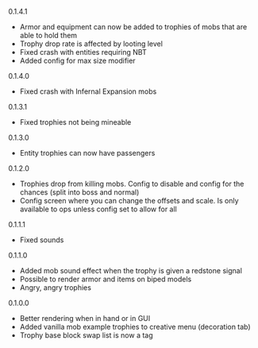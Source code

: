 0.1.4.1

- Armor and equipment can now be added to trophies of mobs that are able to hold them
- Trophy drop rate is affected by looting level
- Fixed crash with entities requiring NBT
- Added config for max size modifier


0.1.4.0

- Fixed crash with Infernal Expansion mobs


0.1.3.1

- Fixed trophies not being mineable


0.1.3.0

- Entity trophies can now have passengers


0.1.2.0

- Trophies drop from killing mobs. Config to disable and config for the chances (split into boss and normal)
- Config screen where you can change the offsets and scale. Is only available to ops unless config set to allow for all


0.1.1.1

- Fixed sounds


0.1.1.0

- Added mob sound effect when the trophy is given a redstone signal
- Possible to render armor and items on biped models
- Angry, angry trophies


0.1.0.0

- Better rendering when in hand or in GUI
- Added vanilla mob example trophies to creative menu (decoration tab)
- Trophy base block swap list is now a tag
